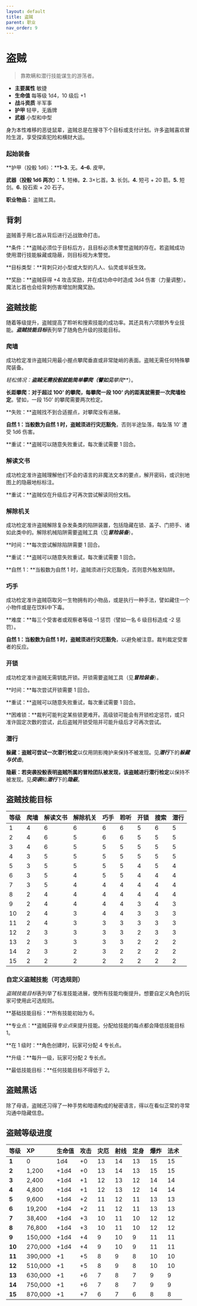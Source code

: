 ```yaml
---
layout: default
title: 盗贼
parent: 职业
nav_order: 9
---
```


# 盗贼

> 靠欺瞒和潜行技能谋生的游荡者。

- **主要属性**	敏捷
- **生命值**	每等级 1d4，10 级后 +1
- **战斗资质**	半军事
- **护甲**	轻甲，无盾牌
- **武器**	小型和中型

身为本性难移的恶徒鼠辈，盗贼总是在搜寻下个目标或支付计划。许多盗贼喜欢冒险生涯，享受探索犯险和横财大运。

### 起始装备

**护甲（投骰 1d6）：****1–3.** 无。**4–6.** 皮甲。

**武器（投骰 1d6 两次）：** **1.** 短棒。**2.** 3×匕首。**3.** 长剑。**4.** 短弓 + 20 箭。**5.** 短剑。**6.** 投石索 + 20 石子。

**职业物品：** 盗贼工具。

## 背刺

盗贼善于用匕首从背后进行近战致命打击。

**条件：**盗贼必须位于目标后方，且目标必须未警觉盗贼的存在。若盗贼成功使用潜行技能躲藏或隐蔽，则目标视为未警觉。

**目标类型：**背刺只对小型或大型的凡人、仙灵或半妖生效。

**奖励：**盗贼获得 +4 攻击奖励，并在成功命中时造成 3d4 伤害（力量调整）。魔法匕首也会给背刺伤害增加附魔奖励。

## 盗贼技能

随着等级提升，盗贼提高了聆听和搜索技能的成功率。其还具有六项额外专业技能。***盗贼技能目标***表列举了随角色升级的技能目标。

### 爬墙

成功检定准许盗贼只用最小握点攀爬垂直或非常陡峭的表面。盗贼无需任何特殊攀爬装备。

**轻松情况：**盗贼无需投骰就能简单攀爬（譬如见***攀爬***）。

**长距攀爬：**对于超过 100' 的攀爬，每攀爬一段 100' 内的距离就需要一次**爬墙检定**。譬如，一段 150' 的攀爬需要两次检定。

**失败：**盗贼找不到合适握点，对攀爬没有进展。

**自然 1：**当骰数为自然 1 时，盗贼须进行**灾厄豁免**，否则半途坠落，每坠落 10' 遭受 1d6 伤害。

**重试：**盗贼可以随意失败重试，每次重试需要 1 回合。

### 解读文书

成功检定准许盗贼理解他们不会的语言的非魔法文本的要点，解开密码，或识别地图上的隐蔽地标标注。

**重试：**盗贼仅在升级后才可再次尝试解读同份文档。

### 解除机关

成功检定准许盗贼解除复杂发条类的陷阱装置，包括隐藏在锁、盖子、门把手、诸如此类中的。解除机械陷阱需要盗贼工具（见***冒险装备***）。

**时间：**每次尝试解除陷阱需要 1 回合。

**重试：**盗贼可以随意失败重试，每次重试需要 1 回合。

**自然 1：**当骰数为自然 1 时，盗贼须进行灾厄豁免，否则意外触发陷阱。

### 巧手

成功检定准许盗贼窃取另一生物拥有的小物品，或是执行一种手法，譬如藏住一个小物件或是在饮料中下毒。

**难度：**每三个受害者或观察者等级 –1 惩罚（譬如一名 6 级目标造成 -2 惩罚）。

**自然 1：**当骰数为自然 1 时，盗贼须进行**灾厄豁免**，以避免被注意。裁判裁定受害者的反应。

### 开锁

成功检定准许盗贼无需钥匙开锁。开锁需要盗贼工具（见***冒险装备***）。

**时间：**每次尝试开锁需要 1 回合。

**重试：**盗贼可以随意失败重试，每次重试需要 1 回合。

**困难锁：**裁判可能判定某些锁更难开。高级锁可能会有开锁检定惩罚，或只准许固定次数的尝试，此后盗贼开锁受阻并可能升级后才可再次尝试。

### 潜行

**躲藏：**盗贼可尝试一次**潜行检定**以仅用阴影掩护来保持不被发现。见***潜行***下的***躲藏与伏击***。

**隐蔽：**若突袭投骰表明盗贼所属的冒险团队被发现，该盗贼进行**潜行检定**以保持不被发现。见***突袭***和***潜行***下的***隐蔽***。

## 盗贼技能目标

| 等级 | 爬墙 | 解读文书 | 解除机关 | 巧手 | 聆听 | 开锁 | 搜索 | 潜行 |
| :---- | :--------- | :------------ | :----------- | :---------- | :----- | :-------- | :----- | :------ |
| 1 | 4 | 6 | 6 | 6 | 6 | 5 | 6 | 5 |
| 2 | 4 | 6 | 5 | 6 | 6 | 5 | 5 | 5 |
| 3 | 4 | 6 | 5 | 5 | 5 | 5 | 5 | 5 |
| 4 | 3 | 5 | 5 | 5 | 5 | 5 | 5 | 5 |
| 5 | 3 | 5 | 5 | 5 | 5 | 4 | 5 | 4 |
| 6 | 3 | 5 | 4 | 5 | 5 | 4 | 4 | 4 |
| 7 | 3 | 5 | 4 | 4 | 4 | 4 | 4 | 4 |
| 8 | 2 | 4 | 4 | 4 | 4 | 4 | 4 | 4 |
| 9 | 2 | 4 | 4 | 4 | 4 | 3 | 4 | 3 |
| 10 | 2 | 4 | 3 | 4 | 4 | 3 | 3 | 3 |
| 11 | 2 | 4 | 3 | 3 | 3 | 3 | 3 | 3 |
| 12 | 2 | 3 | 3 | 3 | 3 | 2 | 3 | 3 |
| 13 | 2 | 3 | 3 | 3 | 3 | 2 | 2 | 2 |
| 14 | 2 | 3 | 2 | 3 | 2 | 2 | 2 | 2 |
| 15 | 2 | 2 | 2 | 2 | 2 | 2 | 2 | 2 |

### 自定义盗贼技能（可选规则）

*盗贼技能目标*表列举了标准技能进展，使所有技能均衡提升。想要自定义角色的玩家可使用此可选规则。

**基础技能目标：**所有技能初始为 6。

**专业点：**盗贼获得*专业点*来提升技能。分配给技能的每点都会降低技能目标 1。

**在 1 级时：**角色创建时，玩家可分配 4 专长点。

**升级：**每升一级，玩家可分配 2 专长点。

**最低技能目标：**任何技能目标不得低于 2。

## 盗贼黑话

除了母语，盗贼还习得了一种手势和暗语构成的秘密语言，得以在看似正常的寻常沟通中隐藏信息。

## 盗贼等级进度

| 等级 | XP | 生命值 | 攻击 | 灾厄 | 射线 | 定身 | 爆炸 | 法术 |
| :----- | :------ | :--------- | :----- | :--- | :--- | :--- | :---- | :---- |
| **1** | 0 | 1d4 | +0 | 13 | 14 | 13 | 15 | 15 |
| **2** | 1,200 | +1d4 | +0 | 13 | 14 | 13 | 15 | 15 |
| **3** | 2,400 | +1d4 | +1 | 12 | 13 | 12 | 14 | 14 |
| **4** | 4,800 | +1d4 | +1 | 12 | 13 | 12 | 14 | 14 |
| **5** | 9,600 | +1d4 | +2 | 11 | 12 | 11 | 13 | 13 |
| **6** | 19,200 | +1d4 | +2 | 11 | 12 | 11 | 13 | 13 |
| **7** | 38,400 | +1d4 | +3 | 10 | 11 | 10 | 12 | 12 |
| **8** | 76,800 | +1d4 | +3 | 10 | 11 | 10 | 12 | 12 |
| **9** | 150,000 | +1d4 | +4 | 9 | 10 | 9 | 11 | 11 |
| **10** | 270,000 | +1d4 | +4 | 9 | 10 | 9 | 11 | 11 |
| **11** | 390,000 | +1 | +5 | 8 | 9 | 8 | 10 | 10 |
| **12** | 510,000 | +1 | +5 | 8 | 9 | 8 | 10 | 10 |
| **13** | 630,000 | +1 | +6 | 7 | 8 | 7 | 9 | 9 |
| **14** | 750,000 | +1 | +6 | 7 | 8 | 7 | 9 | 9 |
| **15** | 870,000 | +1 | +7 | 6 | 7 | 6 | 8 | 8 |
